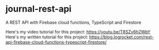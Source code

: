 # journal-rest-api
A REST API with Firebase cloud functions, TypeScript and Firestore

Here's my video tutorial for this project: https://youtu.be/T8SZv6h2WbY
Here's my written tutorial for this project: https://blog.logrocket.com/rest-api-firebase-cloud-functions-typescript-firestore/
